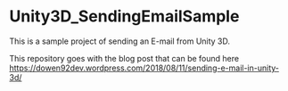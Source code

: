 # Unity3D_SendingEmailSample
This is a sample project of sending an E-mail from Unity 3D.

This repository goes with the blog post that can be found here https://dowen92dev.wordpress.com/2018/08/11/sending-e-mail-in-unity-3d/
